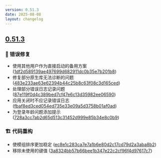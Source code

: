 ```yaml
---
version: 0.51.3
date: 2025-08-08
layout: changelog
---
```

## [0.51.3](#0.51.3)
### 🐛 错误修复

- 使用其他用户作为直接启动的备用方案 ([1df2d589139ae497699d682911dc0b35e7b201b8](https://github.com/Voxelum/x-minecraft-launcher/commit/1df2d589139ae497699d682911dc0b35e7b201b8))
- 修复部分原生库无法诊断的问题 ([483e233ae63e62394b44c25b8c63f08c3d165ced](https://github.com/Voxelum/x-minecraft-launcher/commit/483e233ae63e62394b44c25b8c63f08c3d165ced))
- 处理部分错误日志记录问题 ([87e119f0d4c389bed7cf47e6c13d35982ee06590](https://github.com/Voxelum/x-minecraft-launcher/commit/87e119f0d4c389bed7cf47e6c13d35982ee06590))
- 应用关闭时不应记录错误日志 ([fbaf8ed3ced054ed735e33e09a5d3758b01af0ad](https://github.com/Voxelum/x-minecraft-launcher/commit/fbaf8ed3ced054ed735e33e09a5d3758b01af0ad))
- 为登录年龄问题添加提示 ([728a3cc7ab2d65d513c31452d999e85b34e8c0b9](https://github.com/Voxelum/x-minecraft-launcher/commit/728a3cc7ab2d65d513c31452d999e85b34e8c0b9))
### 🏗️ 代码重构

- 使模组排序更加稳定 ([ec8e1c283ca7e7a1b6e80d2c17cd79d2a3aba8b2](https://github.com/Voxelum/x-minecraft-launcher/commit/ec8e1c283ca7e7a1b6e80d2c17cd79d2a3aba8b2))
- 移除未使用的键值 ([3a8324bb57b66bee1b347e22c2cf96f4d97617c7](https://github.com/Voxelum/x-minecraft-launcher/commit/3a8324bb57b66bee1b347e22c2cf96f4d97617c7))